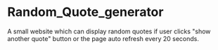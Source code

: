 # Random_Quote_generator
 A small website which can display random quotes if user clicks "show another quote" button or the page auto refresh every 20 seconds.
